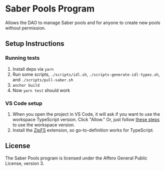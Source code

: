 # Saber Pools Program

Allows the DAO to manage Saber pools and for anyone to create new pools without permission.

## Setup Instructions

### Running tests

1. Install deps via `yarn`
1. Run some scripts, `./scripts/idl.sh`, `./scripts-generate-idl-types.sh`, and `./scripts/pull-saber.sh`
1. `anchor build`
1. Now `yarn test` should work

### VS Code setup

1. When you open the project in VS Code, it will ask if you want to use the workspace TypeScript version. Click "Allow." Or, just follow [these steps](https://yarnpkg.com/getting-started/editor-sdks#vscode) to use the workspace version.
1. Install the [ZipFS](https://marketplace.visualstudio.com/items?itemName=arcanis.vscode-zipfs) extension, so go-to-definition works for TypeScript.

## License

The Saber Pools program is licensed under the Affero General Public License, version 3.
